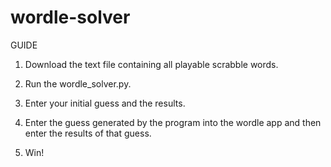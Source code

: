 # wordle-solver

GUIDE

1. Download the text file containing all playable scrabble words.

2. Run the wordle_solver.py. 

3. Enter your initial guess and the results.

4. Enter the guess generated by the program into the wordle app and then enter the results of that guess.

5. Win!
